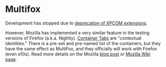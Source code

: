 # Multifox

Development has stopped due to
[deprecation of XPCOM extensions](https://blog.mozilla.org/addons/2015/08/21/the-future-of-developing-firefox-add-ons/).

However, Mozilla has implemented a very similar feature in the testing versions of Firefox (a.k.a. Nightly). [Container Tabs](https://wiki.mozilla.org/Security/Contextual_Identity_Project/Containers) are "contextual identities." There is a pre-set and pre-named list of the containers, but they have the same effect as MultiFox, and they officially will work with Firefox (even e10s). Read more details on the Mozilla [blog post](https://blog.mozilla.org/tanvi/2016/06/16/contextual-identities-on-the-web/) or [Mozilla Wiki page](https://wiki.mozilla.org/Security/Contextual_Identity_Project/Containers).
